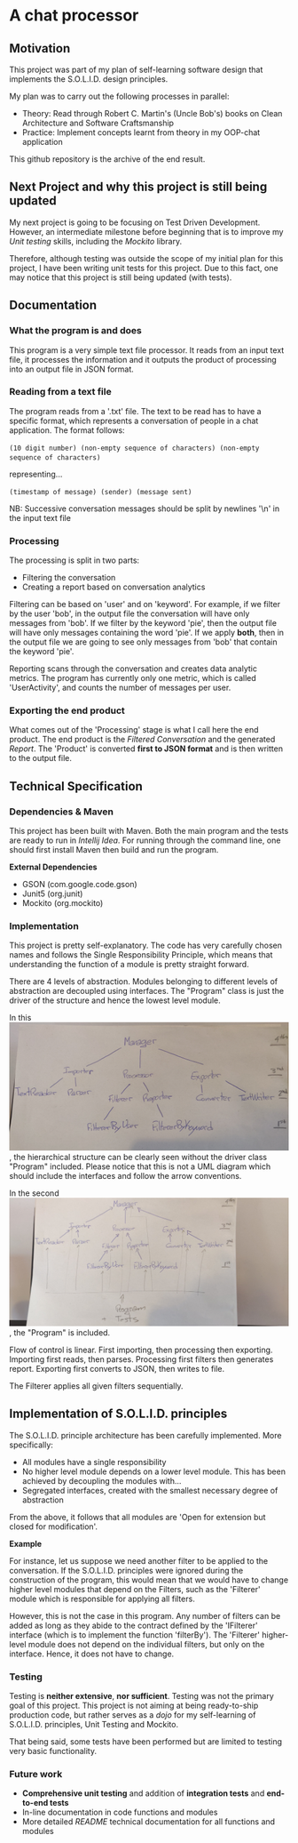 # A chat processor

## Motivation
This project was part of my plan of self-learning software design that implements the S.O.L.I.D. design principles.

My plan was to carry out the following processes in parallel:
  - Theory: Read through Robert C. Martin's (Uncle Bob's) books on Clean Architecture and Software Craftsmanship
  - Practice: Implement concepts learnt from theory in my OOP-chat application

This github repository is the archive of the end result.

## Next Project and why this project is still being updated
My next project is going to be focusing on Test Driven Development. 
However, an intermediate milestone before beginning that is to improve my *Unit testing* skills, including the *Mockito* library.

Therefore, although testing was outside the scope of my initial plan for this project, I have been writing unit tests for this project.
Due to this fact, one may notice that this project is still being updated (with tests). 

## Documentation
### What the program is and does

This program is a very simple text file processor. 
It reads from an input text file, it processes the information and it outputs the product of processing into an output file in JSON format.

### Reading from a text file ###

The program reads from a '.txt' file. The text to be read has to have a specific format, which represents a conversation of people in a chat application.
The format follows:

`(10 digit number) (non-empty sequence of characters) (non-empty sequence of characters)`

representing...

`(timestamp of message) (sender) (message sent)`

NB: Successive conversation messages should be split by newlines '\n' in the input text file

### Processing

The processing is split in two parts:
  - Filtering the conversation
  - Creating a report based on conversation analytics
  
Filtering can be based on 'user' and on 'keyword'. For example, if we filter by the user 'bob', in the output file the conversation will have only messages from 'bob'. If we filter by the keyword 'pie', then the output file will have only messages containing the word 'pie'. If we apply **both**, then in the output file we are going to see only messages from 'bob' that contain the keyword 'pie'.

Reporting scans through the conversation and creates data analytic metrics. The program has currently only one metric, which is called 'UserActivity', and counts the number of messages per user.  

### Exporting the end product

What comes out of the 'Processing' stage is what I call here the end product. The end product is the *Filtered Conversation* and the generated *Report*. The 'Product' is converted **first to JSON format** and is then written to the output file. 

## Technical Specification

### Dependencies & Maven

This project has been built with Maven. Both the main program and the tests are ready to run in *Intellij Idea*. For running through the command line, one should first install Maven then build and run the program.

**External Dependencies**
  - GSON (com.google.code.gson)
  - Junit5 (org.junit)
  - Mockito (org.mockito)

### Implementation

This project is pretty self-explanatory. The code has very carefully chosen names and follows the Single Responsibility Principle, which means that understanding the function of a module is pretty straight forward.

There are 4 levels of abstraction. Modules belonging to different levels of abstraction are decoupled using interfaces. The "Program" class is just the driver of the structure and hence the lowest level module.


In this ![diagram](https://github.com/mchatzis/OOP-chat-application/blob/main/IMG_20210112_124829.jpg), the hierarchical structure can be clearly seen without the driver class "Program" included. Please notice that this is not a UML diagram which should include the interfaces and follow the arrow conventions.

In the second ![diagram](https://github.com/mchatzis/OOP-chat-application/blob/main/IMG_20210112_125056.jpg), the "Program" is included.

Flow of control is linear. First importing, then processing then exporting. Importing first reads, then parses. Processing first filters then generates report. Exporting first converts to JSON, then writes to file.

The Filterer applies all given filters sequentially.  


## Implementation of S.O.L.I.D. principles

The S.O.L.I.D. principle architecture has been carefully implemented. More specifically:

  - All modules have a single responsibility
  - No higher level module depends on a lower level module. This has been achieved by decoupling the modules with...
  - Segregated interfaces, created with the smallest necessary degree of abstraction
  
From the above, it follows that all modules are 'Open for extension but closed for modification'. 

**Example**

For instance, let us suppose we need another filter to be applied to the conversation. If the S.O.L.I.D. principles were ignored during the construction of the program, this would mean that we would have to change higher level modules that depend on the Filters, such as the 'Filterer' module which is responsible for applying all filters.

However, this is not the case in this program. Any number of filters can be added as long as they abide to the contract defined by the 'IFilterer' interface (which is to implement the function 'filterBy'). The 'Filterer' higher-level module does not depend on the individual filters, but only on the interface. Hence, it does not have to change.

### Testing

Testing is **neither extensive**, **nor sufficient**. Testing was not the primary goal of this project. This project is not aiming at being ready-to-ship production code, but rather serves as a *dojo* for my self-learning of S.O.L.I.D. principles, Unit Testing and Mockito. 

That being said, some tests have been performed but are limited to testing very basic functionality.

### Future work

  - **Comprehensive unit testing** and addition of **integration tests** and **end-to-end tests**
  - In-line documentation in code functions and modules
  - More detailed *README* technical documentation for all functions and modules
  






